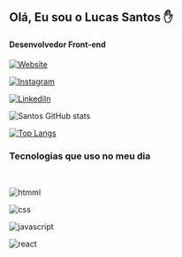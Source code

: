   ## Olá, Eu sou o Lucas Santos ✋
  
  #### Desenvolvedor Front-end
 

  [![Website](https://img.shields.io/badge/website-000000?style=for-the-badge&logo=About.me&logoColor=white)](https://lucassantosdl.github.io/Bio-informations/)

  [![Instagram](https://img.shields.io/badge/Instagram-E4405F?style=for-the-badge&logo=instagram&logoColor=white)](https://www.instagram.com/lucassantosdl/)

  [![LinkediIn](https://img.shields.io/badge/LinkedIn-0077B5?style=for-the-badge&logo=linkedin&logoColor=white)](https://www.linkedin.com/in/lucassantosdl/)

  ![Santos GitHub stats](https://github-readme-stats.vercel.app/api?username=lucassantosdl&show_icons=true&theme=cobalt)
  
  [![Top Langs](https://github-readme-stats.vercel.app/api/top-langs/?username=lucassantosdl&layout=compact)](https://github.com/lucassantosdl/github-readme-stats)

  ### Tecnologias que uso no meu dia
  <br>

![htmml](https://img.shields.io/badge/HTML5-E34F26?style=for-the-badge&logo=html5&logoColor=white)

![css](https://img.shields.io/badge/CSS3-1572B6?style=for-the-badge&logo=css3&logoColor=white)

![javascript](https://img.shields.io/badge/JavaScript-323330?style=for-the-badge&logo=javascript&logoColor=F7DF1E)

![react](https://img.shields.io/badge/React-20232A?style=for-the-badge&logo=react&logoColor=61DAFB)
